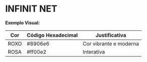 # INFINIT NET
**Exemplo Visual:**

| Cor | Código Hexadecimal | Justificativa |
| --- | --- | --- |
| ROXO | #8906e6 | Cor vibrante e moderna|
| ROSA | #ff00e2 | Interativa |
